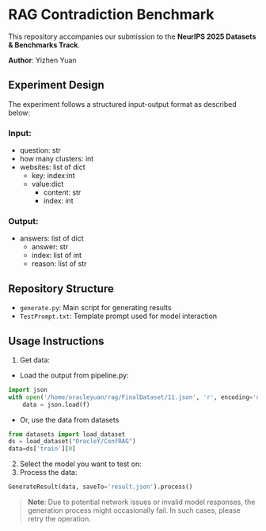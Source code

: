 # RAG Contradiction Benchmark

This repository accompanies our submission to the **NeurIPS 2025 Datasets & Benchmarks Track**.

**Author**: Yizhen Yuan

## Experiment Design

The experiment follows a structured input-output format as described below:

### Input:
- question: str
- how many clusters: int
- websites: list of dict
    - key: index:int
    - value:dict
        - content: str
        - index: int

### Output: 
- answers: list of dict
    - answer: str
    - index: list of int
    - reason: list of str

## Repository Structure

- `generate.py`: Main script for generating results
- `TestPrompt.txt`: Template prompt used for model interaction

## Usage Instructions

1. Get data:
- Load the output from pipeline.py:
```python
import json
with open('/home/oracleyuan/rag/FinalDataset/11.json', 'r', encoding='utf-8') as f:
    data = json.load(f)
```
- Or, use the data from datasets
```python
from datasets import load_dataset
ds = load_dataset("OracleY/ConfRAG")
data=ds['train'][0]
```
2. Select the model you want to test on:
2. Process the data:
```python
GenerateResult(data, saveTo='result.json').process()
```

> **Note**: Due to potential network issues or invalid model responses, the generation process might occasionally fail. In such cases, please retry the operation.